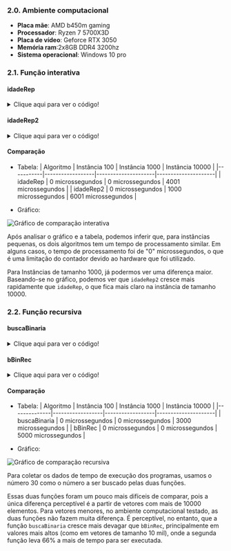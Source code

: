 ### 2.0. Ambiente computacional
* **Placa mãe**: AMD b450m gaming
* **Processador**: Ryzen 7 5700X3D
* **Placa de vídeo**: Geforce RTX 3050
* **Memória ram**:2x8GB DDR4 3200hz
* **Sistema operacional**: Windows 10 pro


### 2.1. Função interativa
#### idadeRep
<details>
  <summary>Clique aqui para ver o código!</summary>
  
```c++
#include <iostream>
#include <vector>
#include <random>
#include <chrono>
#include <fstream>

using namespace std;


bool idadeRep(const vector<int>& Idade){
    int tam = Idade.size();
    int menor = 200;
    for(int i = 0; i<tam; i++){
        if (Idade[i]<menor){
        menor = Idade[i];
        }
    }

    for(int i = 0; i<tam; i++){
        if (Idade[i]==menor){
        return true;
        }
    }

    return false;
}

int main() {
    // Captura o tempo de início
    auto start = std::chrono::high_resolution_clock::now();

    vector<int> idades;
    std::ifstream file("./lists/idades_10000.txt");

    std::string line;
    while (std::getline(file, line)) {
        idades.push_back(std::stoi(line));
    }

    if (idadeRep(idades)) {
        cout << "There are repeated minimum ages." << endl;
    } else {
        cout << "No repeated minimum ages." << endl;
    }


    // Captura o tempo de término
    auto end = std::chrono::high_resolution_clock::now();

    // Calcula a duração em milissegundos
    std::chrono::duration<double, std::micro> duration = end - start;

    // Exibe o tempo de execução
    std::cout << "O código levou " << duration.count() << " microssegundos para rodar." << std::endl;

    return 0;
}

```
</details>

#### idadeRep2
<details>
  <summary>Clique aqui para ver o código!</summary>
  
```c++
#include <iostream>
#include <vector>
#include<algorithm>
#include <random>
#include <chrono>
#include <fstream>

using namespace std;


bool idadeRep2(vector<int> Idade){
sort(Idade.begin(),Idade.end());
return Idade[0]==Idade[1];
}


int main() {
    // Captura o tempo de início
    auto start = std::chrono::high_resolution_clock::now();

    vector<int> idades;
    std::ifstream file("./lists/idades_10000.txt");

    std::string line;
    while (std::getline(file, line)) {
        idades.push_back(std::stoi(line));
    }

    if (idadeRep2(idades)) {
        cout << "There are repeated minimum ages." << endl;
    } else {
        cout << "No repeated minimum ages." << endl;
    }

    // Captura o tempo de término
    auto end = std::chrono::high_resolution_clock::now();

    // Calcula a duração em milissegundos
    std::chrono::duration<double, std::micro> duration = end - start;

    // Exibe o tempo de execução
    std::cout << "O código levou " << duration.count() << " microssegundos para rodar." << std::endl;

    return 0;
}

```
</details>


#### Comparação

* Tabela:
| Algoritmo | Instância 100    | Instância 1000      | Instância 10000     |
|-----------|------------------|---------------------|---------------------|
| idadeRep  | 0 microssegundos | 0 microssegundos    | 4001 microssegundos |
| idadeRep2 | 0 microssegundos | 1000 microssegundos | 6001 microssegundos |


* Gráfico:

![Gráfico de comparação interativa](https://i.ibb.co/8bFbjqR/idade-Rep-Graph.png)

Após analisar o gráfico e a tabela, podemos inferir que, para instâncias pequenas, os dois algoritmos tem um tempo de processamento similar. Em alguns casos, o tempo de processamento foi de "0" microssegundos, o que é uma limitação do contador devido ao hardware que foi utilizado.

Para Instâncias de tamanho 1000, já podermos ver uma diferença maior. Baseando-se no gráfico, podemos ver que `idadeRep2` cresce mais rapidamente que `idadeRep`, o que fica mais claro na instância de tamanho 10000.

### 2.2. Função recursiva

#### buscaBinaria
<details>
  <summary>Clique aqui para ver o código!</summary>

```c++
#include <iostream>
#include <vector>
#include <chrono>
#include <fstream>

using namespace std;

int buscaBinaria(const std::vector<int>& A, int x) {
    int esq = 0; // Índice inicial
    int dir = A.size(); // Tamanho do vetor

    while (esq < dir) {
        int m = (esq + dir) / 2; // Ponto médio
        if (x > A[m]) {
            esq = m + 1; // Ajusta a posição da esquerda
        } else {
            dir = m; // Ajusta a posição da direita
        }
    }

    if (A[esq] == x) {
        return esq; // Retorna o índice se encontrar o valor
    }

    return -1; // Caso não encontre
}

int main() {
    // Captura o tempo de início
    auto start = std::chrono::high_resolution_clock::now();

    vector<int> idades;
    std::ifstream file("./lists/idades_10000_ordenadas.txt");

    std::string line;
    while (std::getline(file, line)) {
        idades.push_back(std::stoi(line));
    }

    int resultado = buscaBinaria(idades, 30);
    if (resultado != -1) {
        cout << "Elemento encontrado no índice: " << resultado << endl;
    }
    else {
        cout << "Elemento não encontrado." << endl;
    }

    // Captura o tempo de término
    auto end = std::chrono::high_resolution_clock::now();

    // Calcula a duração em milissegundos
    std::chrono::duration<double, std::micro> duration = end - start;

    // Exibe o tempo de execução
    std::cout << "O código levou " << duration.count() << " microssegundos para rodar." << std::endl;

    return 0;
}

```
</details>

#### bBinRec
<details>
  <summary>Clique aqui para ver o código!</summary>

```c++
#include <iostream>
#include <chrono>
#include <vector>
#include <fstream>

using namespace std;

int bBinRec(const vector<int>& A, int esq, int dir, int x) {
    if (esq > dir) {
        return -1; // Caso base: elemento não encontrado
    }

    int m = (esq + dir) / 2;

    if (A[m] == x) {
        return m; // Elemento encontrado
    }
    else if (A[m] > x) {
        return bBinRec(A, esq, m - 1, x); // Busca na metade esquerda
    }
    else {
        return bBinRec(A, m + 1, dir, x); // Busca na metade direita
    }
}

int main() {
    // Capturando tempo de execução
    auto start = std::chrono::high_resolution_clock::now();

    vector<int> idades;
    std::ifstream file("./lists/idades_10000_ordenadas.txt");

    std::string line;
    while (std::getline(file, line)) {
        idades.push_back(std::stoi(line));
    }

    int resultado = bBinRec(idades, 0, idades.size() - 1, 30); // Usando .size() (complexidade O(1)) para obter o tamanho do vetor
    if (resultado != -1) {
        cout << "Elemento encontrado no índice: " << resultado << endl;
    }
    else {
        cout << "Elemento não encontrado." << endl;
    }

    // Captura o tempo de término
    auto end = std::chrono::high_resolution_clock::now();

    // Calcula a duração em milissegundos
    std::chrono::duration<double, std::micro> duration = end - start;

    // Exibe o tempo de execução
    std::cout << "O código levou " << duration.count() << " milissegundos para rodar." << std::endl;

    return 0;
}
```
</details>

#### Comparação

* Tabela:
| Algoritmo    | Instância 100    | Instância 1000   | Instância 10000     |
|--------------|------------------|------------------|---------------------|
| buscaBinaria | 0 microssegundos | 0 microssegundos | 3000 microssegundos |
| bBinRec      | 0 microssegundos | 0 microssegundos | 5000 microssegundos |

* Gráfico: 

![Gráfico de comparação recursiva](https://i.ibb.co/sqdCKWy/recursiva-Graph.png)

Para coletar os dados de tempo de execução dos programas, usamos o número 30 como o número a ser buscado pelas duas funções.

Essas duas funções foram um pouco mais difíceis de comparar, pois a única diferença perceptível é a partir de vetores com mais de 10000 elementos. Para vetores menores, no ambiente computacional testado, as duas funções não fazem muita diferença. É perceptível, no entanto, que a função `buscaBinaria` cresce mais devagar que `bBinRec`, principalmente em valores mais altos (como em vetores de tamanho 10 mil), onde a segunda função leva 66% a mais de tempo para ser executada.